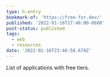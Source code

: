 ```yaml
---
type: h-entry
bookmark-of: 'https://free-for.dev/'
published: '2022-01-16T17:46:00-0600'
post-status: published
tags:
  - web
  - resources
date: '2022-01-16T23:46:58.678Z'
---
```


List of applications with free tiers.